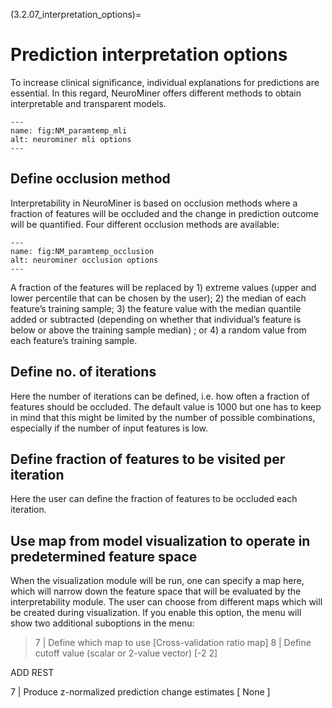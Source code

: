 (3.2.07_interpretation_options)=
# Prediction interpretation options

To increase clinical significance, individual explanations for predictions are essential. In this regard, NeuroMiner offers different methods to obtain interpretable and transparent models.

```{figure} Images/NM_paramtemp_mli.png
---
name: fig:NM_paramtemp_mli
alt: neurominer mli options
---
```

## Define occlusion method
Interpretability in NeuroMiner is based on occlusion methods where a fraction of features will be occluded and the change in prediction outcome will be quantified. Four different occlusion methods are  available:

```{figure} Images/NM_paramtemp_occlusion.png
---
name: fig:NM_paramtemp_occlusion
alt: neurominer occlusion options
---
```
A fraction of the features will be replaced by 1) extreme values (upper and lower percentile that can be chosen by the user); 2) the median of each feature’s training sample; 3) the feature value with the median quantile added or subtracted (depending on whether that individual’s feature is below or above the training sample median) ; or 4) a random value from each feature’s training sample.

## Define no. of iterations
Here the number of iterations can be defined, i.e. how often a fraction of features should be occluded. The default value is 1000 but one has to keep in mind that this might be limited by the number of possible combinations, especially if the number of input features is low.

## Define fraction of features to be visited per iteration
Here the user can define the fraction of features to be occluded each iteration.

## Use map from model visualization to operate in predetermined feature space
When the visualization module will be run, one can specify a map here, which will narrow down the feature space that will be evaluated by the interpretability module. The user can choose from different maps which will be created during visualization. If you enable this option, the menu will show two additional suboptions in the menu:

> 7 | Define which map to use                           [Cross-validation ratio map]
> 8 | Define cutoff value (scalar or 2-value vector)    [-2 2]

ADD REST

7 | Produce z-normalized prediction change estimates	[ None ]
